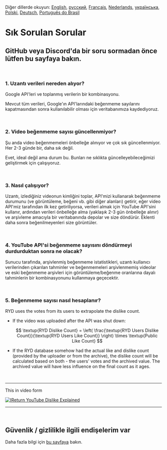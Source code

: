 Diğer dillerde okuyun: [English](FAQ.md), [русский](FAQru.md), [Français](FAQfr.md), [Nederlands](FAQnl.md), [українська](FAQuk.md), [Polski](FAQpl.md), [Deutsch](FAQde.md), [Português do Brasil](FAQpt_BRmd)


# Sık Sorulan Sorular

## GitHub veya Discord'da bir soru sormadan önce lütfen bu sayfaya bakın.

<br>

### **1. Uzantı verileri nereden alıyor?**

Google API'leri ve toplanmış verilerin bir kombinasyonu.

Mevcut tüm verileri, Google'ın API'larındaki beğenmeme sayılarını kapatmasından sonra kullanılabilir olması için veritabanımıza kaydediyoruz.

<br>

### **2. Video beğenmeme sayısı güncellenmiyor?**

Şu anda video beğenmemeleri önbelleğe alınıyor ve çok sık güncellenmiyor. Her 2-3 günde bir, daha sık değil.

Evet, ideal değil ama durum bu. Bunları ne sıklıkta güncelleyebileceğimizi geliştirmek için çalışıyoruz.

<br>

### **3. Nasıl çalışıyor?**

Uzantı, izlediğiniz videonun kimliğini toplar, API'mizi kullanarak beğenmeme durumunu (ve görüntüleme, beğeni vb. gibi diğer alanları) getirir, eğer video API'miz tarafından ilk kez getiriliyorsa, verileri almak için YouTube API'sini kullanır, ardından verileri önbelleğe alma (yaklaşık 2-3 gün önbelleğe alınır) ve arşivleme amacıyla bir veritabanında depolar ve size döndürür. Eklenti daha sonra beğenilmeyenleri size görüntüler.

<br>

### **4. YouTube API'si beğenmeme sayısını döndürmeyi durdurduktan sonra ne olacak?**

Sunucu tarafında, arşivlenmiş beğenmeme istatistikleri, uzantı kullanıcı verilerinden çıkarılan tahminler ve beğenmemeleri arşivlenmemiş videolar ve eski beğenmeme arşivleri için görüntüleme/beğenme oranlarına dayalı tahminlerin bir kombinasyonunu kullanmaya geçecektir.

<br>

### **5. Beğenmeme sayısı nasıl hesaplanır?**

RYD uses the votes from its users to extrapolate the dislike count.

- If the video was uploaded after the API was shut down:

  $$ \textup{RYD Dislike Count} = \left( \frac{\textup{RYD Users Dislike Count}}{\textup{RYD Users Like Count}} \right) \times \textup{Public Like Count} $$

- If the RYD database somehow had the actual like and dislike count (provided by the uploader or from the archive), the dislike count will be calculated based on both - the users' votes and the archived value. The archived value will have less influence on the final count as it ages.

<br>

---

This in video form

[![IReturn YouTube Dislike Explained](https://yt-embed.herokuapp.com/embed?v=GSmmtv-0yYQ)](https://www.youtube.com/watch?v=GSmmtv-0yYQ)

---

<br>

## Güvenlik / gizlilikle ilgili endişelerim var

Daha fazla bilgi için [bu sayfaya](SECURITY-FAQtr.md) bakın.
